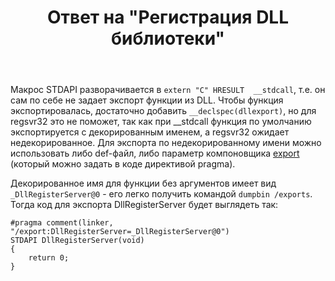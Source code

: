 ﻿---
title: "Ответ на \"Регистрация DLL библиотеки\""
se.owner.user_id: 240512
se.owner.display_name: "MSDN.WhiteKnight"
se.owner.link: "https://ru.stackoverflow.com/users/240512/msdn-whiteknight"
se.answer_id: 961448
se.question_id: 959097
se.post_type: answer
se.score: 0
se.is_accepted: False
---
<p>Макрос STDAPI разворачивается в <code>extern "C" HRESULT  __stdcall</code>, т.е. он сам по себе не задает экспорт функции из DLL. Чтобы функция экспортировалась, достаточно добавить <code>__declspec(dllexport)</code>, но для regsvr32 это не поможет, так как при __stdcall функция по умолчанию экспортируется с декорированным именем, а regsvr32 ожидает недекорированное. Для экспорта по недекорированному имени можно использовать либо def-файл, либо параметр компоновщика <a href="https://docs.microsoft.com/en-us/cpp/build/reference/export-exports-a-function?view=vs-2017" rel="nofollow noreferrer">export</a> (который можно задать в коде директивой pragma).</p>

<p>Декорированное имя для функции без аргументов имеет вид <code>_DllRegisterServer@0</code> - его легко получить командой <code>dumpbin /exports</code>. Тогда код для экспорта DllRegisterServer будет выглядеть так:</p>

<pre><code>#pragma comment(linker, "/export:DllRegisterServer=_DllRegisterServer@0")
STDAPI DllRegisterServer(void)
{
    return 0;
}
</code></pre>
